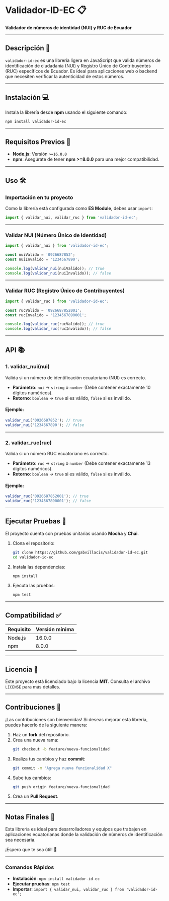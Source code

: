 # Validador-ID-EC 📋  
**Validador de números de identidad (NUI) y RUC de Ecuador**  

---

## **Descripción** 📝  
`validador-id-ec` es una librería ligera en JavaScript que valida números de identificación de ciudadanía (NUI) y Registro Único de Contribuyentes (RUC) específicos de Ecuador. Es ideal para aplicaciones web o backend que necesiten verificar la autenticidad de estos números.

---

## **Instalación** 💻  

Instala la librería desde **npm** usando el siguiente comando:

```bash
npm install validador-id-ec
```

---

## **Requisitos Previos** 🚀  

- **Node.js**: Versión `>=16.0.0`  
- **npm**: Asegúrate de tener **npm >=8.0.0** para una mejor compatibilidad.

---

## **Uso** 🛠️  

### **Importación en tu proyecto**  

Como la librería está configurada como **ES Module**, debes usar `import`:

```javascript
import { validar_nui, validar_ruc } from 'validador-id-ec';
```

---

### **Validar NUI (Número Único de Identidad)**

```javascript
import { validar_nui } from 'validador-id-ec';

const nuiValido = '0926687852';
const nuiInvalido = '1234567890';

console.log(validar_nui(nuiValido)); // true
console.log(validar_nui(nuiInvalido)); // false
```

---

### **Validar RUC (Registro Único de Contribuyentes)**

```javascript
import { validar_ruc } from 'validador-id-ec';

const rucValido = '0926687852001';
const rucInvalido = '1234567890001';

console.log(validar_ruc(rucValido)); // true
console.log(validar_ruc(rucInvalido)); // false
```

---

## **API** 📚  

### **1. validar_nui(nui)**  
Valida si un número de identificación ecuatoriano (NUI) es correcto.  
- **Parámetro**: `nui` → `string` o `number` (Debe contener exactamente 10 dígitos numéricos).  
- **Retorno**: `boolean` → `true` si es válido, `false` si es inválido.  

#### Ejemplo:  
```javascript
validar_nui('0926687852'); // true
validar_nui('1234567890'); // false
```

---

### **2. validar_ruc(ruc)**  
Valida si un número RUC ecuatoriano es correcto.  
- **Parámetro**: `ruc` → `string` o `number` (Debe contener exactamente 13 dígitos numéricos).  
- **Retorno**: `boolean` → `true` si es válido, `false` si es inválido.  

#### Ejemplo:  
```javascript
validar_ruc('0926687852001'); // true
validar_ruc('1234567890001'); // false
```

---

## **Ejecutar Pruebas** 🧪  

El proyecto cuenta con pruebas unitarias usando **Mocha** y **Chai**.

1. Clona el repositorio:  
   ```bash
   git clone https://github.com/gabvillacis/validador-id-ec.git
   cd validador-id-ec
   ```

2. Instala las dependencias:  
   ```bash
   npm install
   ```

3. Ejecuta las pruebas:  
   ```bash
   npm test
   ```

---

## **Compatibilidad** ✅  

| Requisito          | Versión mínima |
|---------------------|---------------|
| Node.js            | 16.0.0        |
| npm                | 8.0.0         |

---

## **Licencia** 📄  

Este proyecto está licenciado bajo la licencia **MIT**. Consulta el archivo `LICENSE` para más detalles.

---

## **Contribuciones** 🤝  

¡Las contribuciones son bienvenidas! Si deseas mejorar esta librería, puedes hacerlo de la siguiente manera:  

1. Haz un **fork** del repositorio.  
2. Crea una nueva rama:  
   ```bash
   git checkout -b feature/nueva-funcionalidad
   ```
3. Realiza tus cambios y haz **commit**:  
   ```bash
   git commit -m "Agrega nueva funcionalidad X"
   ```
4. Sube tus cambios:  
   ```bash
   git push origin feature/nueva-funcionalidad
   ```
5. Crea un **Pull Request**.

---

## **Notas Finales** 📌  

Esta librería es ideal para desarrolladores y equipos que trabajen en aplicaciones ecuatorianas donde la validación de números de identificación sea necesaria.

¡Espero que te sea útil! 🎉

---

### **Comandos Rápidos**

- **Instalación**: `npm install validador-id-ec`  
- **Ejecutar pruebas**: `npm test`  
- **Importar**: `import { validar_nui, validar_ruc } from 'validador-id-ec';`  